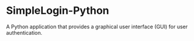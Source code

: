 # SimpleLogin-Python
A Python application that provides a graphical user interface (GUI) for user authentication.
